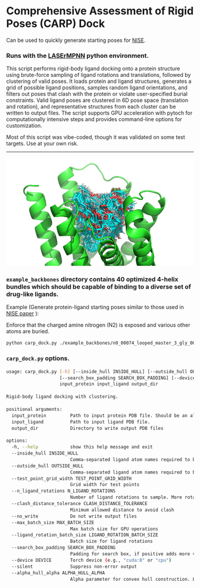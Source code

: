 # Comprehensive Assessment of Rigid Poses (CARP) Dock

Can be used to quickly generate starting poses for [NISE](https://github.com/polizzilab/NISE).

### Runs with the [LASErMPNN](https://github.com/polizzilab/LASErMPNN) python environment.

This script performs rigid-body ligand docking onto a protein structure using brute-force sampling of ligand rotations and translations, followed by clustering of valid poses. 
It loads protein and ligand structures, generates a grid of possible ligand positions, samples random ligand orientations, and filters out poses that clash with the protein or violate user-specified burial constraints. 
Valid ligand poses are clustered in 6D pose space (translation and rotation), and representative structures from each cluster can be written to output files. 
The script supports GPU acceleration with pytoch for computationally intensive steps and provides command-line options for customization.


Most of this script was vibe-coded, though it was validated on some test targets. 
Use at your own risk.
____

![An example output of all superimposed clusters from carp_dock.py](./images/example_carp_output.png)

### `example_backbones` directory contains 40 optimized 4-helix bundles which should be capable of binding to a diverse set of drug-like ligands.

Example (Generate protein-ligand starting poses similar to those used in [NISE paper](https://www.biorxiv.org/content/10.1101/2025.04.22.649862v1) ):

Enforce that the charged amine nitrogen (N2) is exposed and various other atoms are buried.

```bash
python carp_dock.py ./example_backbones/n0_00074_looped_master_3_gly_0001_trim_H.pdb ./example_ligands/exatecan.pdb ./debug/ --device cuda:0 --outside_hull N2 --inside_hull F,N3,O2,O3,C15,C21 --n_ligand_rotations 1000
```

### `carp_dock.py` options.

```bash
usage: carp_dock.py [-h] [--inside_hull INSIDE_HULL] [--outside_hull OUTSIDE_HULL] [--test_point_grid_width TEST_POINT_GRID_WIDTH] [--n_ligand_rotations N_LIGAND_ROTATIONS] [--clash_distance_tolerance CLASH_DISTANCE_TOLERANCE] [--no_write] [--max_batch_size MAX_BATCH_SIZE] [--ligand_rotation_batch_size LIGAND_ROTATION_BATCH_SIZE]
                    [--search_box_padding SEARCH_BOX_PADDING] [--device DEVICE] [--silent] [--alpha_hull_alpha ALPHA_HULL_ALPHA]
                    input_protein input_ligand output_dir

Rigid-body ligand docking with clustering.

positional arguments:
  input_protein         Path to input protein PDB file. Should be an all-glycine backbone.
  input_ligand          Path to input ligand PDB file.
  output_dir            Directory to write output PDB files

options:
  -h, --help            show this help message and exit
  --inside_hull INSIDE_HULL
                        Comma-separated ligand atom names required to be inside hull
  --outside_hull OUTSIDE_HULL
                        Comma-separated ligand atom names required to be outside hull
  --test_point_grid_width TEST_POINT_GRID_WIDTH
                        Grid width for test points
  --n_ligand_rotations N_LIGAND_ROTATIONS
                        Number of ligand rotations to sample. More rotations (~1000) are probably better but will reduce the speed of computation.
  --clash_distance_tolerance CLASH_DISTANCE_TOLERANCE
                        Minimum allowed distance to avoid clash
  --no_write            Do not write output files
  --max_batch_size MAX_BATCH_SIZE
                        Max batch size for GPU operations
  --ligand_rotation_batch_size LIGAND_ROTATION_BATCH_SIZE
                        Batch size for ligand rotations
  --search_box_padding SEARCH_BOX_PADDING
                        Padding for search box, if positive adds more volume to search, if negative removes volume.
  --device DEVICE       Torch device (e.g., "cuda:0" or "cpu")
  --silent              Suppress non-error output
  --alpha_hull_alpha ALPHA_HULL_ALPHA
                        Alpha parameter for convex hull construction. Larger numbers generate more box-like hulls. Smaller numbers wrap the point cloud tighter. 9.0 is default for helical bundles. Folds with larger pockets may need larger values (~100.0)
```
